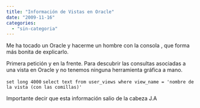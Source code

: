 ```yaml
---
title: "Información de Vistas en Oracle"
date: "2009-11-16"
categories: 
  - "sin-categoria"
---
```


Me ha tocado un Oracle y hacerme un hombre con la consola , que forma más bonita de explicarlo.

Primera petición y en la frente. Para descubrir las consultas asociadas a una vista en Oracle y no tenemos ninguna herramienta gráfica a mano.

`set long 4000` `select text from user_views where view_name = 'nombre de la vista (con las comillas)'`

Importante decir que esta información salio de la cabeza J.A
